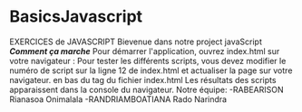 # BasicsJavascript
EXERCICES de JAVASCRIPT 
Bievenue dans notre project  javaScript
 ___Comment ça marche___
Pour démarrer l'application, ouvrez index.html sur votre navigateur :
Pour tester les différents scripts, vous devez modifier le numéro de script sur la ligne 12 de index.html et actualiser la page sur votre navigateur.
en bas du tag </body> du fichier index.html
Les résultats des scripts apparaissent dans la console du navigateur. 
Notre équipe:
-RABEARISON Rianasoa Onimalala 
-RANDRIAMBOATIANA Rado Narindra
